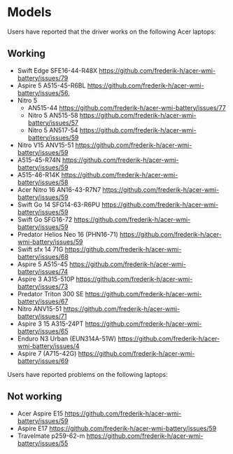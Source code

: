 # Models

Users have reported that the driver works on the following Acer laptops:

## Working
- Swift Edge SFE16-44-R48X https://github.com/frederik-h/acer-wmi-battery/issues/79
- Aspire 5 A515-45-R6BL https://github.com/frederik-h/acer-wmi-battery/issues/56,
- Nitro 5
  - AN515-44 https://github.com/frederik-h/acer-wmi-battery/issues/77
  - Nitro 5 AN515-58 https://github.com/frederik-h/acer-wmi-battery/issues/57
  - Nitro 5 AN517-54 https://github.com/frederik-h/acer-wmi-battery/issues/59
- Nitro V15 ANV15-51 https://github.com/frederik-h/acer-wmi-battery/issues/59
- A515-45-R74N https://github.com/frederik-h/acer-wmi-battery/issues/59
- A515-46-R14K https://github.com/frederik-h/acer-wmi-battery/issues/58
- Acer Nitro 16 AN16-43-R7N7 https://github.com/frederik-h/acer-wmi-battery/issues/59
- Swift Go 14 SFG14-63-R6PU https://github.com/frederik-h/acer-wmi-battery/issues/59
- Swift Go SFG16-72 https://github.com/frederik-h/acer-wmi-battery/issues/59
- Predator Helios Neo 16 (PHN16-71) https://github.com/frederik-h/acer-wmi-battery/issues/59
- Swift sfx 14 71G https://github.com/frederik-h/acer-wmi-battery/issues/68
- Aspire 5 A515-45 https://github.com/frederik-h/acer-wmi-battery/issues/74
- Aspire 3 A315-510P https://github.com/frederik-h/acer-wmi-battery/issues/73
- Predator Triton 300 SE https://github.com/frederik-h/acer-wmi-battery/issues/67
- Nitro ANV15-51 https://github.com/frederik-h/acer-wmi-battery/issues/71
- Aspire 3 15 A315-24PT https://github.com/frederik-h/acer-wmi-battery/issues/65
- Enduro N3 Urban (EUN314A-51W) https://github.com/frederik-h/acer-wmi-battery/issues/4
- Aspire 7 (A715-42G) https://github.com/frederik-h/acer-wmi-battery/issues/69

Users have reported problems on the following laptops:
## Not working

- Acer Aspire E15 https://github.com/frederik-h/acer-wmi-battery/issues/59
- Aspire E17 https://github.com/frederik-h/acer-wmi-battery/issues/59
- Travelmate p259-62-m https://github.com/frederik-h/acer-wmi-battery/issues/55

